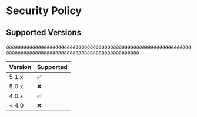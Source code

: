 # Security Policy

## Supported Versions

aaaaaaaaaaaaaaaaaaaaaaaaaaaaaaaaaaaaaaaaaaaaaaaaaaaaaaaaaaaaaaaaaaaaaaaaaaaaaaaaaaaaaaaaaaaaaaaaaaaaaaaaaaaaaa

| Version | Supported          |
| ------- | ------------------ |
| 5.1.x   | :white_check_mark: |
| 5.0.x   | :x:                |
| 4.0.x   | :white_check_mark: |
| < 4.0   | :x:                |

